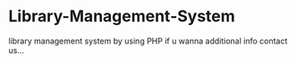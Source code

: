 # Library-Management-System
library management system by using PHP if u wanna additional info contact us...
